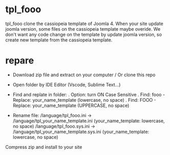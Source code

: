 # tpl_fooo
tpl_fooo clone the cassiopeia template of Joomla 4. When your site update joomla version, some files on the cassiopeia template maybe overide. We don't want any code change on the template by update joomla version, so create new template from the cassiopeia template.


# repare
- Download zip file and extract on your computer / Or clone this repo
- Open folder by IDE Editor (Vscode, Sublime Text...)

- Find and replate in folder:
. Option: turn ON Case Sensitive
. Find: fooo   - Replace: your_name_template (lowercase, no space)
. Find: FOOO   - Replace: your_name_template (UPPERCASE, no space)

- Rename file:
 /language/tpl_fooo.ini ->  /language/tpl_your_name_template.ini (your_name_template: lowercase, no space)
 /language/tpl_fooo.sys.ini ->  /language/tpl_your_name_template.sys.ini (your_name_template: lowercase, no space)

Compress zip and install to your site